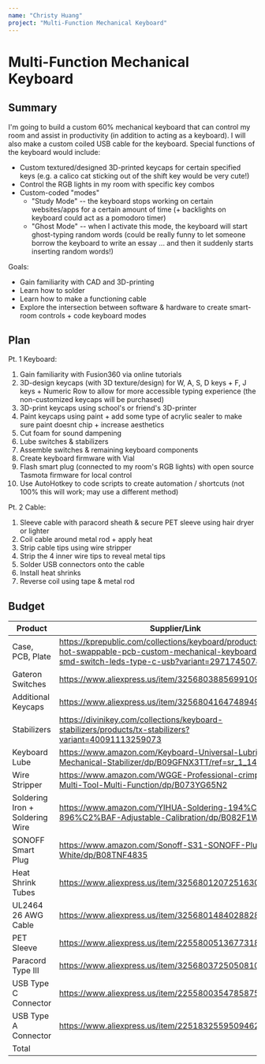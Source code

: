 ```yaml
---
name: "Christy Huang"
project: "Multi-Function Mechanical Keyboard"
---
```


# Multi-Function Mechanical Keyboard

## Summary

I'm going to build a custom 60% mechanical keyboard that can control my room and assist in productivity (in addition to acting as a keyboard). I will also make a custom coiled USB cable for the keyboard. Special functions of the keyboard would include:
- Custom textured/designed 3D-printed keycaps for certain specified keys (e.g. a calico cat sticking out of the shift key would be very cute!)
- Control the RGB lights in my room with specific key combos
- Custom-coded "modes"
  - "Study Mode" -- the keyboard stops working on certain websites/apps for a certain amount of time (+ backlights on keyboard could act as a pomodoro timer)
  - "Ghost Mode" -- when I activate this mode, the keyboard will start ghost-typing random words (could be really funny to let someone borrow the keyboard to write an essay ... and then it suddenly starts inserting random words!)

Goals:
- Gain familiarity with CAD and 3D-printing
- Learn how to solder
- Learn how to make a functioning cable
- Explore the intersection between software & hardware to create smart-room controls + code keyboard modes

## Plan

Pt. 1 Keyboard:
1. Gain familiarity with Fusion360 via online tutorials
2. 3D-design  keycaps (with 3D texture/design) for W, A, S, D keys + F, J keys + Numeric Row to allow for more accessible typing experience (the non-customized keycaps will be purchased)
3. 3D-print keycaps using school's or friend's 3D-printer
4. Paint keycaps using paint + add some type of acrylic sealer to make sure paint doesnt chip + increase aesthetics
5. Cut foam for sound dampening
6. Lube switches & stabilizers
7. Assemble switches & remaining keyboard components
8. Create keyboard firmware with Vial
9. Flash smart plug (connected to my room's RGB lights) with open source Tasmota firmware for local control
10. Use AutoHotkey to code scripts to create automation / shortcuts (not 100% this will work; may use a different method)

Pt. 2 Cable:
1. Sleeve cable with paracord sheath & secure PET sleeve using hair dryer or lighter
2. Coil cable around metal rod + apply heat
3. Strip cable tips using wire stripper
4. Strip the 4 inner wire tips to reveal metal tips
5. Solder USB connectors onto the cable
6. Install heat shrinks
7. Reverse coil using tape & metal rod

## Budget

| Product         | Supplier/Link                         | Cost   |
| --------------- | ------------------------------------- | ------ |
| Case, PCB, Plate | https://kprepublic.com/collections/keyboard/products/gk64x-hot-swappable-pcb-custom-mechanical-keyboard-rgb-smd-switch-leds-type-c-usb?variant=29717450784812 | $99 |
| Gateron Switches | https://www.aliexpress.us/item/3256803885699109.html  | $21.82 |
| Additional Keycaps | https://www.aliexpress.us/item/3256804164748949.html  | $20.84 |
| Stabilizers | https://divinikey.com/collections/keyboard-stabilizers/products/tx-stabilizers?variant=40091113259073  | $18 |
| Keyboard Lube | https://www.amazon.com/Keyboard-Universal-Lubricant-Mechanical-Stabilizer/dp/B09GFNX3TT/ref=sr_1_14  | $11.59 |
| Wire Stripper | https://www.amazon.com/WGGE-Professional-crimping-Multi-Tool-Multi-Function/dp/B073YG65N2 | $7.99 |
| Soldering Iron + Soldering Wire | https://www.amazon.com/YIHUA-Soldering-194%C2%BAF-896%C2%BAF-Adjustable-Calibration/dp/B082F1WKP9 | $11.68 |
| SONOFF Smart Plug | https://www.amazon.com/Sonoff-S31-SONOFF-Plug-White/dp/B08TNF4835 | $7.87  |
| Heat Shrink Tubes | https://www.aliexpress.us/item/3256801207251630.html  | $3.00 |
| UL2464 26 AWG Cable | https://www.aliexpress.us/item/3256801484028828.html  | $3.00 |
| PET Sleeve | https://www.aliexpress.us/item/2255800513677318.html  | $3.21 |
| Paracord Type III | https://www.aliexpress.us/item/3256803725050810.html  | $0.99 |
| USB Type C Connector | https://www.aliexpress.us/item/2255800354785875.html  | $8.85 |
| USB Type A Connector |https://www.aliexpress.us/item/2251832559509462.html  | $3.72 |
| Total           |                                       | $249.88 |
